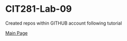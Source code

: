 # CIT281-Lab-09

Created repos within GITHUB account following tutorial

[Main Page](https://c-stockdale.github.io/)
